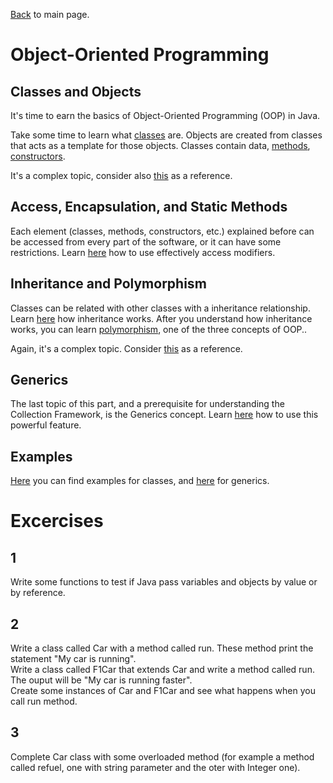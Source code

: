 [Back](../README.md) to main page.

# Object-Oriented Programming

## Classes and Objects

It's time to earn the basics of Object-Oriented Programming (OOP) in Java.

Take some time to learn what [classes](https://www.udemy.com/course/java-tutorial/learn/lecture/137826) are.
Objects are created from classes that acts as a template for those objects.
Classes contain data, [methods](https://www.udemy.com/course/java-tutorial/learn/lecture/139565), [constructors](https://www.udemy.com/course/java-tutorial/learn/lecture/13976).

It's a complex topic, consider also [this](https://www.codecademy.com/learn/learn-java/modules/learn-java-object-oriented-java-u) as a reference.

## Access, Encapsulation, and Static Methods

Each element (classes, methods, constructors, etc.) explained before can be accessed from every part of the software, or it can have some restrictions.
Learn [here](https://www.codecademy.com/learn/learn-java/modules/java-access-encapsulation-and-static-methods) how to use effectively access modifiers.

## Inheritance and Polymorphism

Classes can be related with other classes with a inheritance relationship.
Learn [here](https://www.udemy.com/course/java-tutorial/learn/lecture/147402) how inheritance works.
After you understand how inheritance works, you can learn [polymorphism](https://www.udemy.com/course/java-tutorial/learn/lecture/149501), one of the three concepts of OOP..

Again, it's a complex topic. Consider [this](https://www.codecademy.com/learn/learn-java/modules/learn-java-inheritance-and-polymorphism) as a reference.

## Generics   

The last topic of this part, and a prerequisite for understanding the Collection Framework, is the Generics concept.
Learn [here](https://www.udemy.com/course/java-tutorial/learn/lecture/152306) how to use this powerful feature.

## Examples

[Here](src/main/java/it/bitrock/academy/Classes.java) you can find examples for classes, and [here](src/main/java/it/bitrock/academy/Generics.java) for generics.

# Excercises

## 1 
Write some functions to test if Java pass variables and objects by value or by reference.

## 2
Write a class called Car with a method called run. These method print the statement "My car is running". <br/>
Write a class called F1Car that extends Car and write a method called run. The ouput will be "My car is running faster". <br/>
Create some instances of Car and F1Car and see what happens when you call run method.

## 3
Complete Car class with some overloaded method (for example a method called refuel, one with string parameter and the oter with Integer one).
